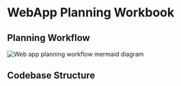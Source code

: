 # WebApp Planning Workbook

## Planning Workflow

![Web app planning workflow mermaid diagram](repo_assets/Web-App-Planner-Mermaid-May-27-2025.svg)

## Codebase Structure


